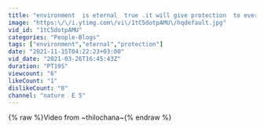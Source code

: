 ```yaml
---
title: "environment  is eternal  true .it will give protection  to every  one."
image: "https:\/\/i.ytimg.com\/vi\/1tC5dotpAMU\/hqdefault.jpg"
vid_id: "1tC5dotpAMU"
categories: "People-Blogs"
tags: ["environment","eternal","protection"]
date: "2021-11-15T04:22:23+03:00"
vid_date: "2021-03-26T16:45:43Z"
duration: "PT19S"
viewcount: "6"
likeCount: "1"
dislikeCount: "0"
channel: "nature  E 5"
---
```

{% raw %}Video from ~thilochana~{% endraw %}
